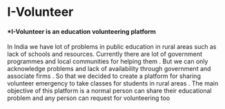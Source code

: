 # I-Volunteer
<h4> *I-Volunteer is an education volunteering platform</h4> 
  
  <p> <font style="italic"> In India we have lot of problems in public education in rural areas such as lack of schools and resources. Currently there are lot of government programmes and local communities for helping them . But we can only acknowledge problems and lack of availability through government and associate firms . So that we decided to create a platform for sharing volunteer emergency to take classes for students in rural areas . The main objective of this platform is a normal person can share their educational problem and any person can request for volunteering too</font></p> 
  

